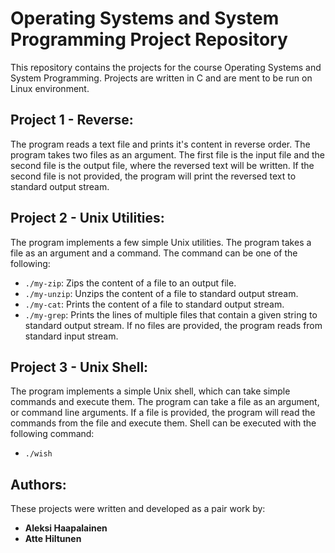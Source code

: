 Operating Systems and System Programming Project Repository
============================================================
This repository contains the projects for the course Operating Systems and System Programming.
Projects are written in C and are ment to be run on Linux environment.

Project 1 - Reverse:
--------------------
The program reads a text file and prints it's content in reverse order. The program takes two files as an argument. The first file is the input file and the second file is the output file, where the reversed text will be written. If the second file is not provided, the program will print the reversed text to standard output stream.

Project 2 - Unix Utilities:
---------------------------
The program implements a few simple Unix utilities. The program takes a file as an argument and a command. The command can be one of the following:
* `./my-zip`: Zips the content of a file to an output file.
* `./my-unzip`: Unzips the content of a file to standard output stream.
* `./my-cat`: Prints the content of a file to standard output stream.
* `./my-grep`: Prints the lines of multiple files that contain a given string to standard output stream. If no files are provided, the program reads from standard input stream.

Project 3 - Unix Shell:
-----------------------
The program implements a simple Unix shell, which can take simple commands and execute them. The program can take a file as an argument, or command line arguments. If a file is provided, the program will read the commands from the file and execute them.
Shell can be executed with the following command: 
* `./wish`


Authors:
--------
These projects were written and developed as a pair work by:
* **Aleksi Haapalainen**
* **Atte Hiltunen**
